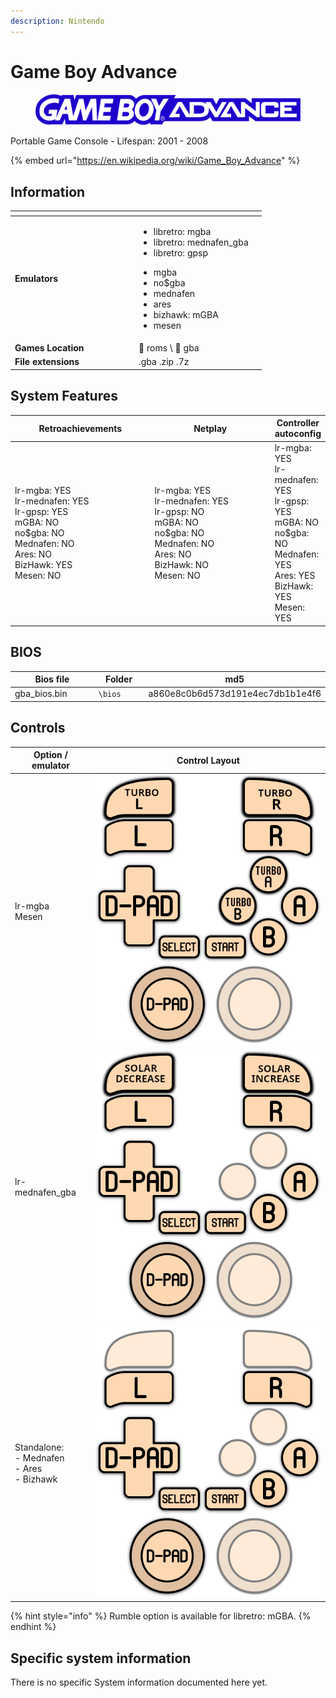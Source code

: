 ```yaml
---
description: Nintendo
---
```


# Game Boy Advance

<div align="left"><figure><img src="https://raw.githubusercontent.com/fabricecaruso/es-theme-carbon/master/art/logos/gba.svg" alt=""><figcaption></figcaption></figure></div>

Portable Game Console - Lifespan: 2001 - 2008

{% embed url="https://en.wikipedia.org/wiki/Game_Boy_Advance" %}

## Information

<table data-header-hidden><thead><tr><th width="184"></th><th></th><th data-hidden></th></tr></thead><tbody><tr><td><strong>Emulators</strong></td><td><ul><li>libretro: mgba</li><li>libretro: mednafen_gba</li><li>libretro: gpsp</li></ul><ul><li>mgba</li><li>no$gba</li><li>mednafen</li><li>ares</li><li>bizhawk: mGBA</li><li>mesen</li></ul></td><td></td></tr><tr><td><strong>Games Location</strong></td><td><span data-gb-custom-inline data-tag="emoji" data-code="1f4c1">📁</span> roms \ <span data-gb-custom-inline data-tag="emoji" data-code="1f4c2">📂</span> gba</td><td></td></tr><tr><td><strong>File extensions</strong></td><td>.gba .zip .7z</td><td></td></tr></tbody></table>

## System Features

<table><thead><tr><th width="256">Retroachievements</th><th width="243">Netplay</th><th>Controller autoconfig</th></tr></thead><tbody><tr><td>lr-mgba: YES<br>lr-mednafen: YES<br>lr-gpsp: YES<br>mGBA: NO<br>no$gba: NO<br>Mednafen: NO<br>Ares: NO<br>BizHawk: YES<br>Mesen: NO</td><td>lr-mgba: YES<br>lr-mednafen: YES<br>lr-gpsp: NO<br>mGBA: NO<br>no$gba: NO<br>Mednafen: NO<br>Ares: NO<br>BizHawk: NO<br>Mesen: NO</td><td>lr-mgba: YES<br>lr-mednafen: YES<br>lr-gpsp: YES<br>mGBA: NO<br>no$gba: NO<br>Mednafen: YES<br>Ares: YES<br>BizHawk: YES<br>Mesen: YES</td></tr></tbody></table>

## BIOS

<table><thead><tr><th width="187">Bios file</th><th width="108">Folder</th><th>md5</th></tr></thead><tbody><tr><td>gba_bios.bin</td><td><code>\bios</code></td><td>a860e8c0b6d573d191e4ec7db1b1e4f6</td></tr></tbody></table>

## Controls

| Option / emulator                                       | Control Layout                                                                                                                         |
| ------------------------------------------------------- | -------------------------------------------------------------------------------------------------------------------------------------- |
| <p>lr-mgba<br>Mesen</p>                                 | <img src="https://github.com/RetroBat-Official/retrobat-tattoos/blob/main/default/gba_turbo.png?raw=true" alt="" data-size="original"> |
| lr-mednafen\_gba                                        | <img src="https://github.com/RetroBat-Official/retrobat-tattoos/blob/main/default/gba_solar.png?raw=true" alt="" data-size="original"> |
| <p>Standalone:<br>- Mednafen<br>- Ares<br>- Bizhawk</p> | <img src="https://github.com/RetroBat-Official/retrobat-tattoos/blob/main/default/gba.png?raw=true" alt="" data-size="original">       |

{% hint style="info" %}
Rumble option is available for libretro: mGBA.
{% endhint %}

## Specific system information

There is no specific System information documented here yet.
